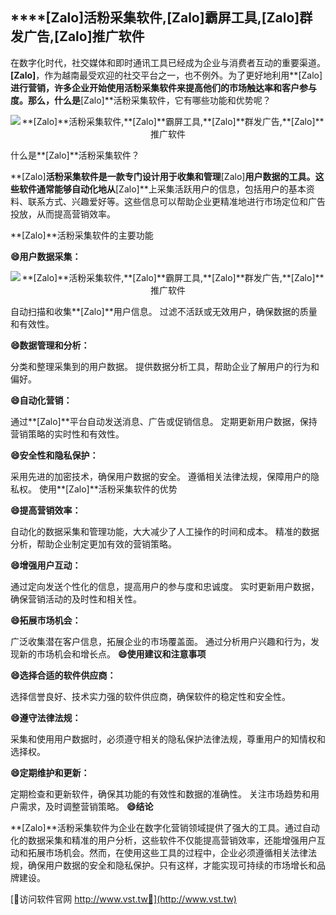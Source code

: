 ## ****[Zalo]**活粉采集软件,**[Zalo]**霸屏工具,**[Zalo]**群发广告,**[Zalo]**推广软件**

在数字化时代，社交媒体和即时通讯工具已经成为企业与消费者互动的重要渠道。**[Zalo]**，作为越南最受欢迎的社交平台之一，也不例外。为了更好地利用**[Zalo]**进行营销，许多企业开始使用活粉采集软件来提高他们的市场触达率和客户参与度。那么，什么是**[Zalo]**活粉采集软件，它有哪些功能和优势呢？

 <center><img src="https://vst.tw/MP4/tuiguang/png/1.png" alt="**[Zalo]**活粉采集软件,**[Zalo]**霸屏工具,**[Zalo]**群发广告,**[Zalo]**推广软件"></center>

什么是**[Zalo]**活粉采集软件？

**[Zalo]**活粉采集软件是一款专门设计用于收集和管理**[Zalo]**用户数据的工具。这些软件通常能够自动化地从**[Zalo]**上采集活跃用户的信息，包括用户的基本资料、联系方式、兴趣爱好等。这些信息可以帮助企业更精准地进行市场定位和广告投放，从而提高营销效率。

**[Zalo]**活粉采集软件的主要功能

**😄用户数据采集：**

 <center><img src="https://vst.tw/MP4/tuiguang/png/4.png" alt="**[Zalo]**活粉采集软件,**[Zalo]**霸屏工具,**[Zalo]**群发广告,**[Zalo]**推广软件"></center>

自动扫描和收集**[Zalo]**用户信息。
过滤不活跃或无效用户，确保数据的质量和有效性。

**😄数据管理和分析：**

分类和整理采集到的用户数据。
提供数据分析工具，帮助企业了解用户的行为和偏好。

**😄自动化营销：**

通过**[Zalo]**平台自动发送消息、广告或促销信息。
定期更新用户数据，保持营销策略的实时性和有效性。

**😄安全性和隐私保护：**

采用先进的加密技术，确保用户数据的安全。
遵循相关法律法规，保障用户的隐私权。
使用**[Zalo]**活粉采集软件的优势

**😄提高营销效率：**

自动化的数据采集和管理功能，大大减少了人工操作的时间和成本。
精准的数据分析，帮助企业制定更加有效的营销策略。

**😄增强用户互动：**

通过定向发送个性化的信息，提高用户的参与度和忠诚度。
实时更新用户数据，确保营销活动的及时性和相关性。

**😄拓展市场机会：**

广泛收集潜在客户信息，拓展企业的市场覆盖面。
通过分析用户兴趣和行为，发现新的市场机会和增长点。
**😄使用建议和注意事项**

**😄选择合适的软件供应商：**

选择信誉良好、技术实力强的软件供应商，确保软件的稳定性和安全性。

**😄遵守法律法规：**

采集和使用用户数据时，必须遵守相关的隐私保护法律法规，尊重用户的知情权和选择权。

**😄定期维护和更新：**

定期检查和更新软件，确保其功能的有效性和数据的准确性。
关注市场趋势和用户需求，及时调整营销策略。
**😄结论**

**[Zalo]**活粉采集软件为企业在数字化营销领域提供了强大的工具。通过自动化的数据采集和精准的用户分析，这些软件不仅能提高营销效率，还能增强用户互动和拓展市场机会。然而，在使用这些工具的过程中，企业必须遵循相关法律法规，确保用户数据的安全和隐私保护。只有这样，才能实现可持续的市场增长和品牌建设。


[👻访问软件官网 http://www.vst.tw👻](http://www.vst.tw)
